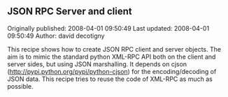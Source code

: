 ## JSON RPC Server and client 
Originally published: 2008-04-01 09:50:49 
Last updated: 2008-04-01 09:50:49 
Author: david decotigny 
 
This recipe shows how to create JSON RPC client and server objects. The aim is to mimic the standard python XML-RPC API both on the client and server sides, but using JSON marshalling. It depends on cjson (http://pypi.python.org/pypi/python-cjson) for the encoding/decoding of JSON data. This recipe tries to reuse the code of XML-RPC as much as possible.